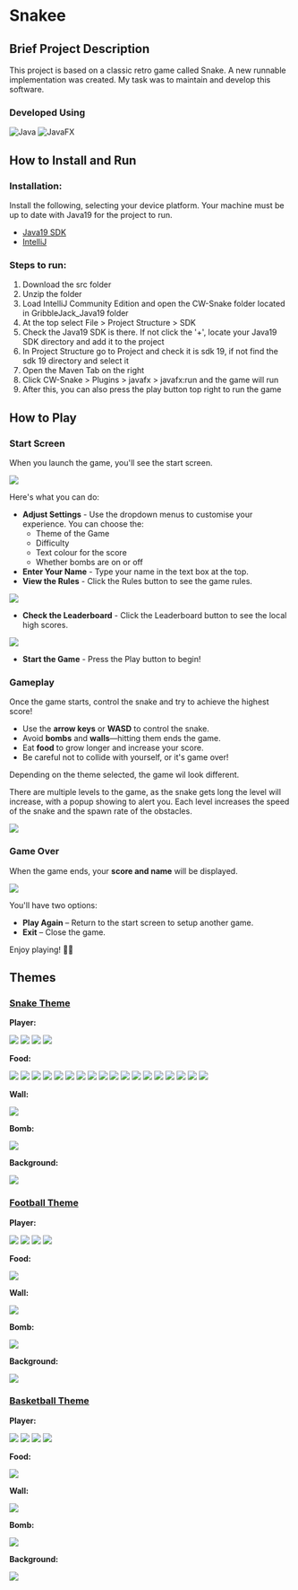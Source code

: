
# Snakee

## Brief Project Description
This project is based on a classic retro game called Snake. A new runnable implementation was created. My task was to maintain and develop this software.

### Developed Using
![Java](https://img.shields.io/badge/java-%23ED8B00.svg?style=for-the-badge&logo=openjdk&logoColor=white)
![JavaFX](https://img.shields.io/badge/javafx-%23FF0000.svg?style=for-the-badge&logo=javafx&logoColor=white)

  

## How to Install and Run

### Installation:
Install the following, selecting your device platform. Your machine must be up to date with Java19 for the project to run.
- [Java19 SDK](https://www.oracle.com/uk/java/technologies/downloads/#jdk19)
- [IntelliJ](https://www.jetbrains.com/idea/download/#section=windows)

### Steps to run:
1. Download the src folder
2. Unzip the folder
3. Load IntelliJ Community Edition and open the CW-Snake folder located in GribbleJack_Java19 folder
4. At the top select File > Project Structure > SDK 
5. Check the Java19 SDK is there. If not click the '+', locate your Java19 SDK directory and add it to the project
6. In Project Structure go to Project and check it is sdk 19, if not find the sdk 19 directory and select it
7. Open the Maven Tab on the right
8. Click CW-Snake > Plugins > javafx > javafx:run and the game will run
9. After this, you can also press the play button top right to run the game

  

## How to Play

### Start Screen
When you launch the game, you'll see the start screen. 

![](screenshots/screens/start_screen.png)

Here's what you can do:
- **Adjust Settings** - Use the dropdown menus to customise your experience. You can choose the:
    - Theme of the Game
    - Difficulty
    - Text colour for the score
    - Whether bombs are on or off
- **Enter Your Name** - Type your name in the text box at the top.
- **View the Rules** - Click the Rules button to see the game rules. 

![](screenshots/screens/rules_screen.png)


- **Check the Leaderboard** - Click the Leaderboard button to see the local high scores. 

![](screenshots/screens/leaderboard_screen.png)


- **Start the Game** - Press the Play button to begin!




### Gameplay
Once the game starts, control the snake and try to achieve the highest score!
- Use the **arrow keys** or **WASD** to control the snake.
- Avoid **bombs** and **walls**—hitting them ends the game.
- Eat **food** to grow longer and increase your score.
- Be careful not to collide with yourself, or it's game over!

Depending on the theme selected, the game wil look different.

There are multiple levels to the game, as the snake gets long the level will increase, with a popup showing to alert you. Each level increases the speed of the snake and the spawn rate of the obstacles.

![](screenshots/screens/play_game_screen.png)


### Game Over
When the game ends, your **score and name** will be displayed.

![](screenshots/screens/end_game_screen.png)

You'll have two options:
- **Play Again** – Return to the start screen to setup another game.
- **Exit** – Close the game.

Enjoy playing! 🚀🐍


## Themes

### [Snake Theme](screenshots/snake)

**Player:**

![](screenshots/snake/snake-body.png)
![](screenshots/snake/snake-body.png) 
![](screenshots/snake/snake-body.png) 
![](screenshots/snake/snake-head-right.png) 

**Food:**

![](screenshots/snake/food-apple.png)
![](screenshots/snake/food-banana.png)
![](screenshots/snake/food-blueberry.png)
![](screenshots/snake/food-cherry.png)
![](screenshots/snake/food-durian.png)
![](screenshots/snake/food-grape.png)
![](screenshots/snake/food-grapefruit.png)
![](screenshots/snake/food-kiwi.png)
![](screenshots/snake/food-lemon.png)
![](screenshots/snake/food-litchi.png)
![](screenshots/snake/food-mango.png)
![](screenshots/snake/food-orange.png)
![](screenshots/snake/food-peach.png)
![](screenshots/snake/food-pear.png)
![](screenshots/snake/food-pineapple.png)
![](screenshots/snake/food-pitaya.png)
![](screenshots/snake/food-strawberry.png)
![](screenshots/snake/food-watermelon.png)

**Wall:**

![](screenshots/snake/brick-clipart-briks-10.png)

**Bomb:**

![](screenshots/snake/skull_bomb.png)


**Background:**

![](screenshots/snake/UI-background.png)



### [Football Theme](screenshots/football)

**Player:**

![](screenshots/football/ArgShirt.png)
![](screenshots/football/ArgShirt.png)
![](screenshots/football/ArgShirt.png)
![](screenshots/football/head.png)


**Food:**

![](screenshots/football/Football.png)


**Wall:**

![](screenshots/football/yellowcard.png)


**Bomb:**

![](screenshots/football/redcard.png)


**Background:**

![](screenshots/football/footballpitch.png)



### [Basketball Theme](screenshots/basketball)

**Player:**

![](screenshots/basketball/lebroncavsjersey.png)
![](screenshots/basketball/lebroncavsjersey.png)
![](screenshots/basketball/lebroncavsjersey.png)
![](screenshots/basketball/LeBron.png)


**Food:**

![](screenshots/basketball/Basketball.png)


**Wall:**

![](screenshots/basketball/lebroninjured.png)


**Bomb:**

![](screenshots/basketball/MichaelJordan.png)


**Background:**

![](il_680x540.588590119_ftm2.jpg)
